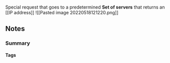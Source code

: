 # 

Special request that goes to a predetermined **Set of servers** that returns an [[IP address]]
![[Pasted image 20220518121220.png]]
## Notes





### Summary 




#### Tags

